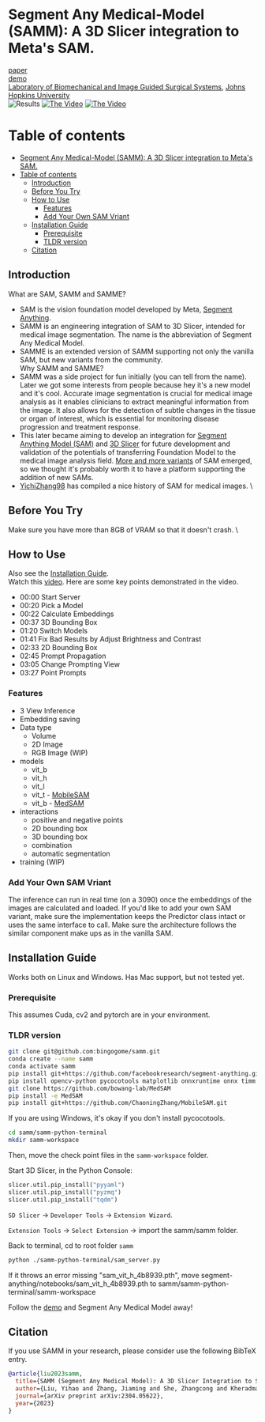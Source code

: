 # Segment Any Medical-Model (SAMM): A 3D Slicer integration to Meta's SAM.

[paper](https://arxiv.org/abs/2304.05622)
\
[demo](https://www.youtube.com/watch?v=tZRG7JljEBU)
\
[Laboratory of Biomechanical and Image Guided Surgical Systems](https://bigss.lcsr.jhu.edu/), [Johns Hopkins University](https://www.jhu.edu/)
\
![Results](https://github.com/bingogome/samm/blob/main/3dbbox.png)
[![The Video](https://github.com/bingogome/samm/blob/main/thumbnail.png)](https://youtu.be/tZRG7JljEBU)
[![The Video](https://github.com/bingogome/samm/blob/main/thumbnail2.png)](https://youtu.be/tZRG7JljEBU)

# Table of contents
- [Segment Any Medical-Model (SAMM): A 3D Slicer integration to Meta's SAM.](#segment-any-medical-model-samm-a-3d-slicer-integration-to-metas-sam)
- [Table of contents](#table-of-contents)
  - [Introduction ](#introduction-)
  - [Before You Try ](#before-you-try-)
  - [How to Use ](#how-to-use-)
    - [Features ](#features-)
    - [Add Your Own SAM Vriant ](#add-your-own-sam-vriant-)
  - [Installation Guide ](#installation-guide-)
    - [Prerequisite ](#prerequisite-)
    - [TLDR version](#tldr-version)
  - [Citation ](#citation-)

## Introduction <a name="introduction"></a>
What are SAM, SAMM and SAMME?
* SAM is the vision foundation model developed by Meta, [Segment Anything](https://segment-anything.com).
* SAMM is an engineering integration of SAM to 3D Slicer, intended for medical image segmentation. The name is the abbreviation of Segment Any Medical Model.
* SAMME is an extended version of SAMM supporting not only the vanilla SAM, but new variants from the community.
\
Why SAMM and SAMME?
* SAMM was a side project for fun initially (you can tell from the name). Later we got some interests from people because hey it's a new model and it's cool. Accurate image segmentation is crucial for medical image analysis as it enables clinicians to extract meaningful information from the image. It also allows for the detection of subtle changes in the tissue or organ of interest, which is essential for monitoring disease progression and treatment response. 
* This later became aiming to develop an integration for [Segment Anything Model (SAM)](https://github.com/facebookresearch/segment-anything) and [3D Slicer](https://www.slicer.org/) for future development and validation of the potentials of transferring Foundation Model to the medical image analysis field. [More and more variants](https://github.com/YichiZhang98/SAM4MIS) of SAM emerged, so we thought it's probably worth it to have a platform supporting the addition of new SAMs.
* [YichiZhang98](https://github.com/YichiZhang98/SAM4MIS) has compiled a nice history of SAM for medical images.
\

## Before You Try <a name="before-you-try"></a>
Make sure you have more than 8GB of VRAM so that it doesn't crash. \

## How to Use <a name="how-to-use"></a>
Also see the [Installation Guide](#installation-guide). 
\
Watch this [video](https://www.youtube.com/watch?v=tZRG7JljEBU). Here are some key points demonstrated in the video.
* 00:00 Start Server
* 00:20 Pick a Model
* 00:22 Calculate Embeddings
* 00:37 3D Bounding Box
* 01:20 Switch Models
* 01:41 Fix Bad Results by Adjust Brightness and Contrast
* 02:33 2D Bounding Box
* 02:45 Prompt Propagation
* 03:05 Change Prompting View
* 03:27 Point Prompts

### Features <a name="features"></a>
- 3 View Inference
- Embedding saving
- Data type
  - Volume
  - 2D Image
  - RGB Image (WIP)
- models
  - vit_b
  - vit_h
  - vit_l
  - vit_t - [MobileSAM](https://github.com/ChaoningZhang/MobileSAM)
  - vit_b - [MedSAM](https://github.com/bowang-lab/MedSAM)
- interactions
  - positive and negative points
  - 2D bounding box
  - 3D bounding box 
  - combination
  - automatic segmentation
- training (WIP)

### Add Your Own SAM Vriant <a name="add-your-own-sam-variant"></a>
The inference can run in real time (on a 3090) once the embeddings of the images are calculated and loaded. If you'd like to add your own SAM variant, make sure the implementation keeps the Predictor class intact or uses the same interface to call. Make sure the architecture follows the similar component make ups as in the vanilla SAM.

## Installation Guide <a name="installation-guide"></a>
Works both on Linux and Windows. Has Mac support, but not tested yet.

### Prerequisite <a name="prerequisite"></a>
This assumes Cuda, cv2 and pytorch are in your environment.

### TLDR version
```bash
git clone git@github.com:bingogome/samm.git
conda create --name samm
conda activate samm
pip install git+https://github.com/facebookresearch/segment-anything.git
pip install opencv-python pycocotools matplotlib onnxruntime onnx timm
git clone https://github.com/bowang-lab/MedSAM
pip install -e MedSAM
pip install git+https://github.com/ChaoningZhang/MobileSAM.git
```
If you are using Windows, it's okay if you don't install pycocotools.

```bash
cd samm/samm-python-terminal
mkdir samm-workspace
```
Then, move the check point files in the `samm-workspace` folder.

Start 3D Slicer, in the Python Console:

```python
slicer.util.pip_install("pyyaml")
slicer.util.pip_install("pyzmq")
slicer.util.pip_install("tqdm")
```

`SD Slicer` &rarr; `Developer Tools` &rarr; `Extension Wizard`.

`Extension Tools` &rarr; `Select Extension` &rarr; import the samm/samm folder. 

Back to terminal, cd to root folder `samm`

```bash
python ./samm-python-terminal/sam_server.py
``` 

If it throws an error missing "sam_vit_h_4b8939.pth", move segment-anything/notebooks/sam_vit_h_4b8939.pth to samm/samm-python-terminal/samm-workspace

Follow the [demo](https://www.youtube.com/watch?v=tZRG7JljEBU) and Segment Any Medical Model away!

## Citation <a name="citation"></a>
If you use SAMM in your research, please consider use the following BibTeX entry.

```bibtex
@article{liu2023samm,
  title={SAMM (Segment Any Medical Model): A 3D Slicer Integration to SAM},
  author={Liu, Yihao and Zhang, Jiaming and She, Zhangcong and Kheradmand, Amir and Armand, Mehran},
  journal={arXiv preprint arXiv:2304.05622},
  year={2023}
}
```

